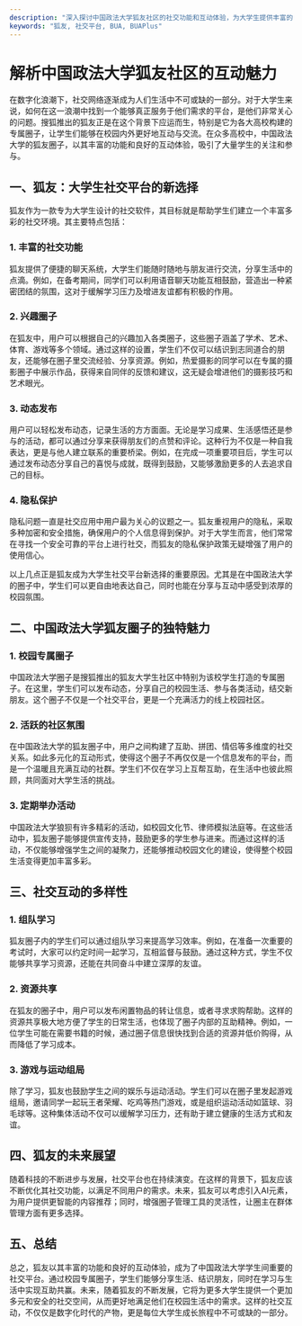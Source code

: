 ```yaml
---
description: "深入探讨中国政法大学狐友社区的社交功能和互动体验，为大学生提供丰富的社交平台，促进人际关系发展。"
keywords: "狐友, 社交平台, BUA, BUAPlus"
---
```

# 解析中国政法大学狐友社区的互动魅力

在数字化浪潮下，社交网络逐渐成为人们生活中不可或缺的一部分。对于大学生来说，如何在这一浪潮中找到一个能够真正服务于他们需求的平台，是他们非常关心的问题。搜狐推出的狐友正是在这个背景下应运而生，特别是它为各大高校构建的专属圈子，让学生们能够在校园内外更好地互动与交流。在众多高校中，中国政法大学的狐友圈子，以其丰富的功能和良好的互动体验，吸引了大量学生的关注和参与。

## 一、狐友：大学生社交平台的新选择

狐友作为一款专为大学生设计的社交软件，其目标就是帮助学生们建立一个丰富多彩的社交环境。其主要特点包括：

### 1. 丰富的社交功能

狐友提供了便捷的聊天系统，大学生们能随时随地与朋友进行交流，分享生活中的点滴。例如，在备考期间，同学们可以利用语音聊天功能互相鼓励，营造出一种紧密团结的氛围，这对于缓解学习压力及增进友谊都有积极的作用。

### 2. 兴趣圈子

在狐友中，用户可以根据自己的兴趣加入各类圈子，这些圈子涵盖了学术、艺术、体育、游戏等多个领域。通过这样的设置，学生们不仅可以结识到志同道合的朋友，还能够在圈子里交流经验、分享资源。例如，热爱摄影的同学可以在专属的摄影圈子中展示作品，获得来自同伴的反馈和建议，这无疑会增进他们的摄影技巧和艺术眼光。

### 3. 动态发布

用户可以轻松发布动态，记录生活的方方面面。无论是学习成果、生活感悟还是参与的活动，都可以通过分享来获得朋友们的点赞和评论。这种行为不仅是一种自我表达，更是与他人建立联系的重要桥梁。例如，在完成一项重要项目后，学生可以通过发布动态分享自己的喜悦与成就，既得到鼓励，又能够激励更多的人去追求自己的目标。

### 4. 隐私保护

隐私问题一直是社交应用中用户最为关心的议题之一。狐友重视用户的隐私，采取多种加密和安全措施，确保用户的个人信息得到保护。对于大学生而言，他们常常在寻找一个安全可靠的平台上进行社交，而狐友的隐私保护政策无疑增强了用户的使用信心。

以上几点正是狐友成为大学生社交平台新选择的重要原因。尤其是在中国政法大学的圈子中，学生们可以更自由地表达自己，同时也能在分享与互动中感受到浓厚的校园氛围。

## 二、中国政法大学狐友圈子的独特魅力

### 1. 校园专属圈子

中国政法大学圈子是搜狐推出的狐友大学生社区中特别为该校学生打造的专属圈子。在这里，学生们可以发布动态，分享自己的校园生活、参与各类活动，结交新朋友。这个圈子不仅是一个社交平台，更是一个充满活力的线上校园社区。

### 2. 活跃的社区氛围

在中国政法大学的狐友圈子中，用户之间构建了互助、拼团、情侣等多维度的社交关系。如此多元化的互动形式，使得这个圈子不再仅仅是一个信息发布的平台，而是一个温暖且充满互动的社群。学生们不仅在学习上互帮互助，在生活中也彼此照顾，共同面对大学生活的挑战。

### 3. 定期举办活动

中国政法大学狼狈有许多精彩的活动，如校园文化节、律师模拟法庭等。在这些活动中，狐友圈子能够提供宣传支持，鼓励更多的学生参与进来。而通过这样的活动，不仅能够增强学生之间的凝聚力，还能够推动校园文化的建设，使得整个校园生活变得更加丰富多彩。

## 三、社交互动的多样性

### 1. 组队学习

狐友圈子内的学生们可以通过组队学习来提高学习效率。例如，在准备一次重要的考试时，大家可以约定时间一起学习，互相监督与鼓励。通过这种方式，学生不仅能够共享学习资源，还能在共同奋斗中建立深厚的友谊。

### 2. 资源共享

在狐友的圈子中，用户可以发布闲置物品的转让信息，或者寻求求购帮助。这样的资源共享极大地方便了学生的日常生活，也体现了圈子内部的互助精神。例如，一位学生可能在需要书籍的时候，通过圈子信息很快找到合适的资源并低价购得，从而降低了学习成本。

### 3. 游戏与运动组局

除了学习，狐友也鼓励学生之间的娱乐与运动活动。学生们可以在圈子里发起游戏组局，邀请同学一起玩王者荣耀、吃鸡等热门游戏，或是组织运动活动如篮球、羽毛球等。这种集体活动不仅可以缓解学习压力，还有助于建立健康的生活方式和友谊。

## 四、狐友的未来展望

随着科技的不断进步与发展，社交平台也在持续演变。在这样的背景下，狐友应该不断优化其社交功能，以满足不同用户的需求。未来，狐友可以考虑引入AI元素，为用户提供更智能的内容推荐；同时，增强圈子管理工具的灵活性，让圈主在群体管理方面有更多选择。

## 五、总结

总之，狐友以其丰富的功能和良好的互动体验，成为了中国政法大学学生间重要的社交平台。通过校园专属圈子，学生们能够分享生活、结识朋友，同时在学习与生活中实现互助共赢。未来，随着狐友的不断发展，它将为更多大学生提供一个更加多元和安全的社交空间，从而更好地满足他们在校园生活中的需求。这样的社交互动，不仅仅是数字化时代的产物，更是每位大学生成长旅程中不可或缺的一部分。
